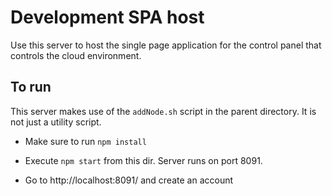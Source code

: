 # Development SPA host
Use this server to host the single page application for the control panel that
controls the cloud environment.

## To run

This server makes use of the `addNode.sh` script in the parent directory. It is
not just a utility script.

* Make sure to run `npm install`

* Execute `npm start` from this dir. Server runs on port 8091.

* Go to http://localhost:8091/ and create an account
